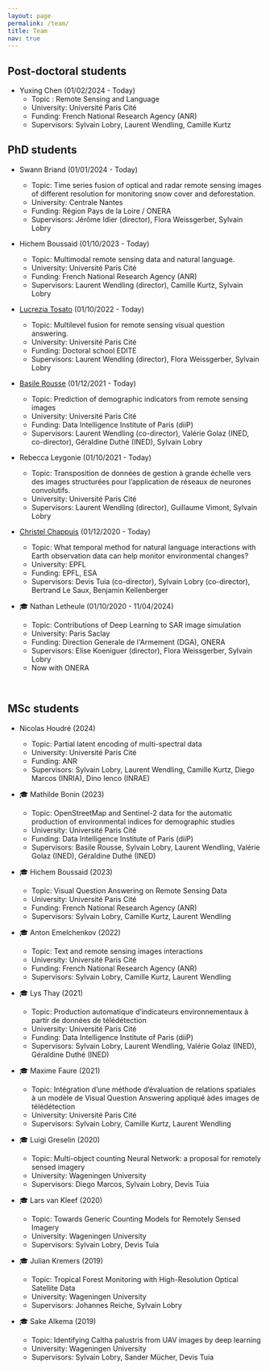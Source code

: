 ```yaml
---
layout: page
permalink: /team/
title: Team
nav: true
---
```


## Post-doctoral students
- Yuxing Chen (01/02/2024 - Today)
	* Topic : Remote Sensing and Language
	* University: Université Paris Cité
	* Funding: French National Research Agency (ANR)
	* Supervisors: Sylvain Lobry, Laurent Wendling, Camille Kurtz


## PhD students
- Swann Briand (01/01/2024 - Today)
	* Topic: Time series fusion of optical and radar remote sensing images of different resolution for monitoring snow cover and deforestation.
	* University: Centrale Nantes
	* Funding: Région Pays de la Loire / ONERA
	* Supervisors: Jérôme Idier (director), Flora Weissgerber, Sylvain Lobry
- Hichem Boussaid (01/10/2023 - Today)
	* Topic: Multimodal remote sensing data and natural language.
	* University: Université Paris Cité
	* Funding: French National Research Agency (ANR)
	* Supervisors: Laurent Wendling (director), Camille Kurtz, Sylvain Lobry
- [Lucrezia Tosato](https://lucreziat.github.io/) (01/10/2022 - Today)
	* Topic: Multilevel fusion for remote sensing visual question answering.
	* University: Université Paris Cité
	* Funding: Doctoral school EDITE
	* Supervisors: Laurent Wendling (director), Flora Weissgerber, Sylvain Lobry
- [Basile Rousse](https://basiler.github.io) (01/12/2021 - Today)
	* Topic: Prediction of demographic indicators from remote sensing images
	* University: Université Paris Cité
	* Funding: Data Intelligence Institute of Paris (diiP)
	* Supervisors: Laurent Wendling (co-director), Valérie Golaz (INED, co-director), Géraldine Duthé (INED), Sylvain Lobry
- Rebecca Leygonie (01/10/2021 - Today)
	* Topic: Transposition de données de gestion à grande échelle vers des images structurées pour l’application de réseaux de neurones convolutifs.
	* University: Université Paris Cité
	* Supervisors: Laurent Wendling (director), Guillaume Vimont, Sylvain Lobry
- [Christel Chappuis](https://people.epfl.ch/christel.chappuis?lang=en) (01/12/2020 - Today)
	* Topic: What temporal method for natural language interactions with Earth observation data can help monitor environmental changes?
	* University: EPFL
	* Funding: EPFL, ESA
	* Supervisors: Devis Tuia (co-director), Sylvain Lobry (co-director), Bertrand Le Saux, Benjamin Kellenberger

- 🎓 Nathan Letheule (01/10/2020 - 11/04/2024)
	* Topic: Contributions of Deep Learning to SAR image simulation
	* University: Paris Saclay
	* Funding: Direction Generale de l'Armement (DGA), ONERA
	* Supervisors: Elise Koeniguer (director), Flora Weissgerber, Sylvain Lobry
	* Now with ONERA

<br>

## MSc students
- Nicolas Houdré (2024)
	* Topic: Partial latent encoding of multi-spectral data
	* University: Université Paris Cité
	* Funding: ANR
	* Supervisors: Sylvain Lobry, Laurent Wendling, Camille Kurtz, Diego Marcos (INRIA), Dino Ienco (INRAE)

- 🎓 Mathilde Bonin (2023)
	* Topic: OpenStreetMap and Sentinel-2 data for the automatic production of environmental indices for demographic studies
	* University: Université Paris Cité
	* Funding: Data Intelligence Institute of Paris (diiP)
	* Supervisors: Basile Rousse, Sylvain Lobry, Laurent Wendling, Valérie Golaz (INED), Géraldine Duthé (INED)
- 🎓 Hichem Boussaid (2023)
	* Topic: Visual Question Answering on Remote Sensing Data
	* University: Université Paris Cité
	* Funding: French National Research Agency (ANR)
	* Supervisors: Sylvain Lobry, Camille Kurtz, Laurent Wendling
- 🎓 Anton Emelchenkov (2022)
	* Topic: Text and remote sensing images interactions
	* University: Université Paris Cité
	* Funding: French National Research Agency (ANR)
	* Supervisors: Sylvain Lobry, Camille Kurtz, Laurent Wendling
- 🎓 Lys Thay (2021)
	* Topic: Production automatique d’indicateurs environnementaux à partir de données de télédétection
	* University: Université Paris Cité
	* Funding: Data Intelligence Institute of Paris (diiP)
	* Supervisors: Sylvain Lobry, Laurent Wendling, Valérie Golaz (INED), Géraldine Duthé (INED)
- 🎓 Maxime Faure (2021)
	* Topic: Intégration d’une méthode d’évaluation de relations spatiales à un modèle de Visual Question Answering appliqué àdes images de télédétection
	* University: Université Paris Cité
	* Supervisors: Sylvain Lobry, Camille Kurtz, Laurent Wendling
- 🎓 Luigi Greselin (2020)
	* Topic: Multi-object counting Neural Network: a proposal for remotely sensed imagery
	* University: Wageningen University
	* Supervisors: Diego Marcos, Sylvain Lobry, Devis Tuia
- 🎓 Lars van Kleef (2020)
	* Topic: Towards Generic Counting Models for Remotely Sensed Imagery
	* University: Wageningen University
	* Supervisors: Sylvain Lobry, Devis Tuia
- 🎓 Julian Kremers (2019)
	* Topic: Tropical Forest Monitoring with High-Resolution Optical Satellite Data
	* University: Wageningen University
	* Supervisors: Johannes Reiche, Sylvain Lobry
- 🎓 Sake Alkema (2019)
	* Topic: Identifying Caltha palustris from UAV images by deep learning
	* University: Wageningen University
	* Supervisors: Sylvain Lobry, Sander Mücher, Devis Tuia